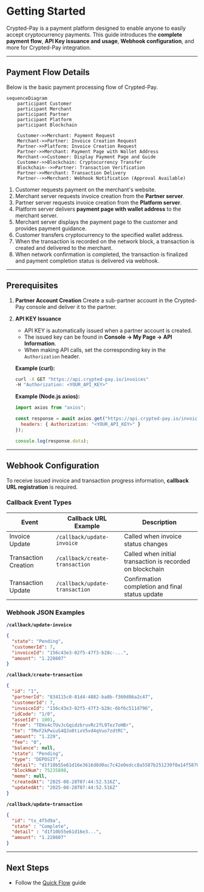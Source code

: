 # Getting Started

Crypted-Pay is a payment platform designed to enable anyone to easily accept cryptocurrency payments.
This guide introduces the **complete payment flow**, **API Key issuance and usage**, **Webhook configuration**, and more for Crypted-Pay integration.

---

## Payment Flow Details

Below is the basic payment processing flow of Crypted-Pay.

```mermaid
sequenceDiagram
    participant Customer
    participant Merchant
    participant Partner
    participant Platform
    participant Blockchain

    Customer->>Merchant: Payment Request
    Merchant->>Partner: Invoice Creation Request
    Partner->>Platform: Invoice Creation Request
    Partner->>Merchant: Payment Page with Wallet Address
    Merchant->>Customer: Display Payment Page and Guide
    Customer->>Blockchain: Cryptocurrency Transfer
    Blockchain-->>Partner: Transaction Verification
    Partner->>Merchant: Transaction Delivery
    Partner-->>Merchant: Webhook Notification (Approval Available)
```

1. Customer requests payment on the merchant's website.
2. Merchant server requests invoice creation from the **Partner server**.
3. Partner server requests invoice creation from the **Platform server**.
4. Platform server delivers **payment page with wallet address** to the merchant server.
5. Merchant server displays the payment page to the customer and provides payment guidance.
6. Customer transfers cryptocurrency to the specified wallet address.
7. When the transaction is recorded on the network block, a transaction is created and delivered to the merchant.
8. When network confirmation is completed, the transaction is finalized and payment completion status is delivered via webhook.

---

## Prerequisites

1. **Partner Account Creation**
   Create a sub-partner account in the Crypted-Pay console and deliver it to the partner.

2. **API KEY Issuance**
   - API KEY is automatically issued when a partner account is created.
   - The issued key can be found in **Console → My Page → API Information**.
   - When making API calls, set the corresponding key in the `Authorization` header.


   **Example (curl):**
   ```bash
   curl -X GET "https://api.crypted-pay.io/invoices"
   -H "Authorization: <YOUR_API_KEY>"
   ```

   **Example (Node.js axios):**
   ```javascript
   import axios from "axios";

   const response = await axios.get("https://api.crypted-pay.io/invoices", {
     headers: { Authorization: "<YOUR_API_KEY>" }
   });

   console.log(response.data);
   ```


---

## Webhook Configuration

To receive issued invoice and transaction progress information, **callback URL registration** is required.

### Callback Event Types

| Event | Callback URL Example | Description |
|-------|---------------------|-------------|
| Invoice Update | `/callback/update-invoice` | Called when invoice status changes |
| Transaction Creation | `/callback/create-transaction` | Called when initial transaction is recorded on blockchain |
| Transaction Update | `/callback/update-transaction` | Confirmation completion and final status update |

### Webhook JSON Examples

**`/callback/update-invoice`**
```json
{
  "state": "Pending",
  "customerId": 7,
  "invoiceId": "156c43e3-02f5-47f3-b28c-...",
  "amount": "1.228607"
}
```

**`/callback/create-transaction`**
```json
{
  "id": "1",
  "partnerId": "834115c0-81d4-4882-ba8b-f360d86a2c47",
  "customerId": 7,
  "invoiceId": "156c43e3-02f5-47f3-b28c-6bf6c511d796",
  "idCode": "1/0",
  "assetId": 1001,
  "from": "TEHx4cTUvJcGqidzbruvRc2fL9Tez7oHBr",
  "to": "TMxF2kPwiuS4QJo8tixV5vd4qVuo7zdtRC",
  "amount": "1.229",
  "fee": "0",
  "balance": null,
  "state": "Pending",
  "type": "DEPOSIT",
  "detail": "d1f10b55e61d16e3616d8d0ac7c42e0edcc8a5587b251239f0a14f587032cb18",
  "blockNum": 75235898,
  "memo": null,
  "createdAt": "2025-08-28T07:44:52.516Z",
  "updatedAt": "2025-08-28T07:44:52.516Z"
}
```

**`/callback/update-transaction`**
```json
{
  "id": "tx_4f5d9a",
  "state" : "Complete",
  "detail" : "d1f10b55e61d16e3...",
  "amount": "1.228607"
}
```

---

## Next Steps

- Follow the [Quick Flow](./quickflow) guide